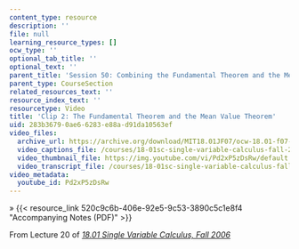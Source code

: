 ```yaml
---
content_type: resource
description: ''
file: null
learning_resource_types: []
ocw_type: ''
optional_tab_title: ''
optional_text: ''
parent_title: 'Session 50: Combining the Fundamental Theorem and the Mean Value Theorem'
parent_type: CourseSection
related_resources_text: ''
resource_index_text: ''
resourcetype: Video
title: 'Clip 2: The Fundamental Theorem and the Mean Value Theorem'
uid: 283b3679-0ae6-6283-e88a-d91da10563ef
video_files:
  archive_url: https://archive.org/download/MIT18.01JF07/ocw-18.01-f07-lec20_300k.mp4
  video_captions_file: /courses/18-01sc-single-variable-calculus-fall-2010/d1b772185f8356d1bf809cf175bf85b1_Pd2xP5zDsRw.vtt
  video_thumbnail_file: https://img.youtube.com/vi/Pd2xP5zDsRw/default.jpg
  video_transcript_file: /courses/18-01sc-single-variable-calculus-fall-2010/697d5f64e30088a4776196a4ef5b19a3_Pd2xP5zDsRw.pdf
video_metadata:
  youtube_id: Pd2xP5zDsRw
---
```


» {{< resource_link 520c9c6b-406e-92e5-9c53-3890c5c1e8f4 "Accompanying Notes (PDF)" >}}

From Lecture 20 of [_18.01 Single Variable Calculus, Fall 2006_](/courses/18-01-single-variable-calculus-fall-2006/pages/video-lectures)